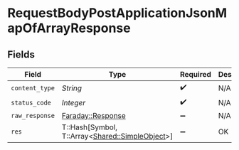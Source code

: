 # RequestBodyPostApplicationJsonMapOfArrayResponse


## Fields

| Field                                                                                  | Type                                                                                   | Required                                                                               | Description                                                                            |
| -------------------------------------------------------------------------------------- | -------------------------------------------------------------------------------------- | -------------------------------------------------------------------------------------- | -------------------------------------------------------------------------------------- |
| `content_type`                                                                         | *String*                                                                               | :heavy_check_mark:                                                                     | N/A                                                                                    |
| `status_code`                                                                          | *Integer*                                                                              | :heavy_check_mark:                                                                     | N/A                                                                                    |
| `raw_response`                                                                         | [Faraday::Response](https://www.rubydoc.info/gems/faraday/Faraday/Response)            | :heavy_minus_sign:                                                                     | N/A                                                                                    |
| `res`                                                                                  | T::Hash[Symbol, T::Array<[Shared::SimpleObject](../../models/shared/simpleobject.md)>] | :heavy_minus_sign:                                                                     | OK                                                                                     |